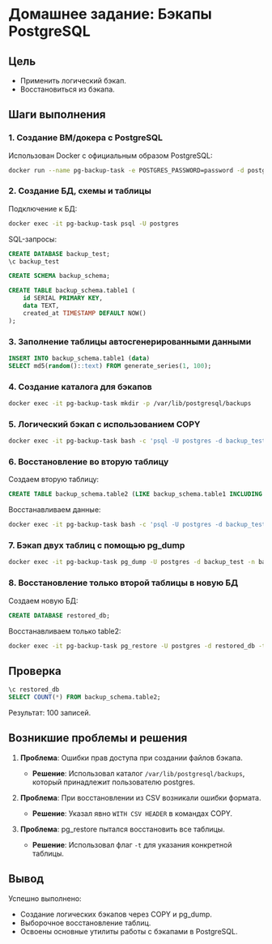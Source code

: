 # Домашнее задание: Бэкапы PostgreSQL

## Цель
- Применить логический бэкап.
- Восстановиться из бэкапа.

## Шаги выполнения

### 1. Создание ВМ/докера с PostgreSQL
Использован Docker с официальным образом PostgreSQL:
```bash
docker run --name pg-backup-task -e POSTGRES_PASSWORD=password -d postgres
```

### 2. Создание БД, схемы и таблицы
Подключение к БД:
```bash
docker exec -it pg-backup-task psql -U postgres
```

SQL-запросы:
```sql
CREATE DATABASE backup_test;
\c backup_test

CREATE SCHEMA backup_schema;

CREATE TABLE backup_schema.table1 (
    id SERIAL PRIMARY KEY,
    data TEXT,
    created_at TIMESTAMP DEFAULT NOW()
);
```

### 3. Заполнение таблицы автосгенерированными данными
```sql
INSERT INTO backup_schema.table1 (data)
SELECT md5(random()::text) FROM generate_series(1, 100);
```

### 4. Создание каталога для бэкапов
```bash
docker exec -it pg-backup-task mkdir -p /var/lib/postgresql/backups
```

### 5. Логический бэкап с использованием COPY
```bash
docker exec -it pg-backup-task bash -c 'psql -U postgres -d backup_test -c "\copy backup_schema.table1 TO '/var/lib/postgresql/backups/table1_backup.csv' WITH CSV HEADER"'
```

### 6. Восстановление во вторую таблицу
Создаем вторую таблицу:
```sql
CREATE TABLE backup_schema.table2 (LIKE backup_schema.table1 INCLUDING ALL);
```

Восстанавливаем данные:
```bash
docker exec -it pg-backup-task bash -c 'psql -U postgres -d backup_test -c "\copy backup_schema.table2 FROM '/var/lib/postgresql/backups/table1_backup.csv' WITH CSV HEADER"'
```

### 7. Бэкап двух таблиц с помощью pg_dump
```bash
docker exec -it pg-backup-task pg_dump -U postgres -d backup_test -n backup_schema -F c -f /var/lib/postgresql/backups/dump.custom
```

### 8. Восстановление только второй таблицы в новую БД
Создаем новую БД:
```sql
CREATE DATABASE restored_db;
```

Восстанавливаем только table2:
```bash
docker exec -it pg-backup-task pg_restore -U postgres -d restored_db -t backup_schema.table2 /var/lib/postgresql/backups/dump.custom
```

## Проверка
```sql
\c restored_db
SELECT COUNT(*) FROM backup_schema.table2;
```
Результат: 100 записей.

## Возникшие проблемы и решения
1. **Проблема**: Ошибки прав доступа при создании файлов бэкапа.
   - **Решение**: Использовал каталог `/var/lib/postgresql/backups`, который принадлежит пользователю postgres.

2. **Проблема**: При восстановлении из CSV возникали ошибки формата.
   - **Решение**: Указал явно `WITH CSV HEADER` в командах COPY.

3. **Проблема**: pg_restore пытался восстановить все таблицы.
   - **Решение**: Использовал флаг `-t` для указания конкретной таблицы.

## Вывод
Успешно выполнено:
- Создание логических бэкапов через COPY и pg_dump.
- Выборочное восстановление таблиц.
- Освоены основные утилиты работы с бэкапами в PostgreSQL.
```
